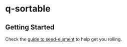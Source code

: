 q-sortable
==========

## Getting Started

Check the [guide to seed-element](http://www.polymer-project.org/docs/start/reusableelements.html) to help get you rolling.
